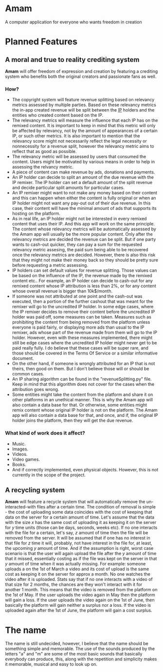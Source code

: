 # Amam
A computer application for everyone who wants freedom in creation

# Planned Features

## A moral and true to reality crediting system
**Amam** will offer freedom of expression and creation by featuring a crediting system who benefits both the original creators and passionate fans as well.

### How?
- The copyright system will feature revenue splitting based on relevancy metrics assessed by multiple parties. Based on these relevancy metrics the in-app created revenue will be split between the [IP](https://en.wikipedia.org/wiki/Intellectual_property) holders and the entities who created content based on the IP.
- The relevancy metrics will measure the influence that each IP has on the remixed content. It is important to keep in mind that this metric will only be affected by relevancy, not by the amount of appearances of a certain IP, or such other metrics. It is also important to mention that the relevancy score might not necessarily reflect the legal necessity or nonnecessity for a revenue split, however the relevancy metric aims to reflect that as good as possible.
- The relevancy metric will be assessed by users that consumed the content. Users might be motivated by various means in order to help in assessing the relvancy metric.
- A piece of content can make revenue by ads, donations and payments.
- An IP holder can decide to split an amount of the due revenue with the IP remixer. The IP holder can set a default amount of the split revenue and decide particular split amounts for particular cases.
- An IP remixer might want to not make any money based on their content and this can happen when either the content is fully original or when an IP holder might not want any pay-out out of their due revenue. In this case, their content will have the minimal amount of ads that supports its hosting on the platform.
- As in real life, an IP holder might not be interested in every remixed content that uses their IP. And this app will work on the same principle. The content whose relevancy metrics will be automatically assessed by the Amam app will usually be the more popular content. Only after the relevancy metrics are decided the revenue can be split. But if one party wants to cash-out quicker, they can pay a sum for the requested relevancy metric assesing, the paid sum being able to be recovered once the relevancy metrics are decided. However, there is also this risk that they might not make their money back so they should be pretty sure before requesting a metric assessing.
- IP holders can set default values for revenue splitting. Those values can be based on the influence of the IP, the revenue made by the remixed content etc.. For example, an IP holder can decide to cash-out for any remixed content whose IP attribution is less than 2%, or for any content whose overall revenue is bigger than 10k$/month.
- If someone was not attributed at one point and the cash-out was executed, then a portion of the further cashout that was meant for the remixer will go to the uncredited IP holder. In some edge cases, where the IP remixer decides to remove their content before the uncredited IP holder was paid off, some measures can be taken. Measures such as prohibiting the content from being removed from the platform unless everyone is paid fairly, or displaying more ads than usual to the IP remixer, ads whose part of the revenue made from them will go to the IP holder. However, even with these measures implemented, there might still be edge cases where the uncredited IP holder might never get to be paid really fully. I do believe that these cases will be super rare, and those should be covered in the Terms Of Service or a similar informative document.
- On the other hand, if someone is wrongly attributed for an IP that is not theirs, then good on them. But I don't believe those will or should be common cases.
- An IP sharing algorithm can be found in the "revenueSplitting.py" file. Keep in mind that this algorithm does not cover for the cases when the attribution goes wrong.
- Some entities might take the content from the platform and share it on other platforms in an unethical manner. This is why the Amam app will also contain a data base for that. Or otherwise, some entities might remix content whose original IP holder is not on the platform. The Amam app will also contain a data base for that, and once, and if, the original IP holder joins the platform, then they will get the due revenue.

### What kind of work does it affect?
- Music.
- Images.
- Videos.
- Video games.
- Books.
- And if correctly implemented, even physical objects. However, this is not currently in the scope of the project.

## A recycling system
**Amam** will feature a recycle system that will automatically remove the un-interacted-with files after a certain time. The condition of removal is simple - the cost of uploading some data coincides with the cost of keeping that data on the server for a certain amount of time. Let's assume that the data with the size *x* has the same cost of uploading it as keeping it on the server for *y* time units (those can be days, seconds, weeks etc). If no one interacts with the file for a certain, let's say, *z* amount of time then the file will be removed from the server. It will be assumed that if one has no interest in that file for *z* time it will, probably, not have interest in the file for, at least, the upcoming *y* amount of time. And if the assumption is right, worst case scenario is that the user will again upload the file after the *y* amount of time that it missed, essentially costing as if the file was kept on the server in that *y* amount of time when it was actually missing.
For example: someone uploads a on the 1st of March a video and its cost of upload is the same cost as keeping it on the server for approx a month. No one watches the video after it is uploaded. Stats say that if no one interacts with a video of that size for 2 months, the chances are they won't interact with it for another 1 month. This means that the video is removed from the platform on the 1st of May. If the user uploads the video again in May then the platform will gain a loss. If the user uploads the video again on the 1st of June, then basically the platform will gain neither a surplus nor a loss. If the video is uploaded again after the 1st of June, the platform will gain a cost surplus.

# The name
The name is still undecided, however, I believe that the name should be something simple and memorable. The use of the sounds produced by the letters "a" and "m" are some of the most basic sounds that basically everybody can produce, this, along with the repetition and simplicity makes it memorable, musical and easy to look up on.
